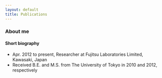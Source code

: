 ```yaml
---
layout: default
title: Publications
---
```

### About me

#### Short biography
+ Apr. 2012 to present, Researcher at Fujitsu Laboratories Limited, Kawasaki, Japan
+ Received B.E. and M.S. from The University of Tokyo in 2010 and 2012, respectively
